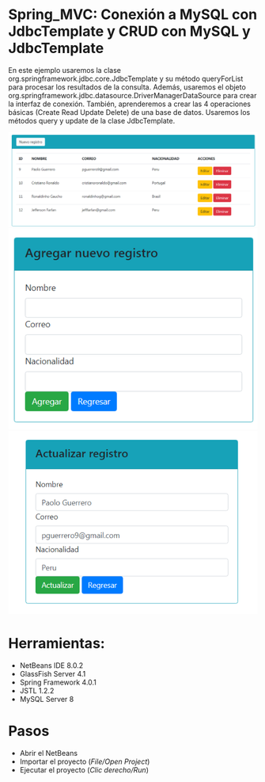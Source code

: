 # Spring_MVC: Conexión a MySQL con JdbcTemplate y CRUD con MySQL y JdbcTemplate

En este ejemplo usaremos la clase org.springframework.jdbc.core.JdbcTemplate y su método queryForList para procesar los resultados de la consulta.
Además, usaremos el objeto org.springframework.jdbc.datasource.DriverManagerDataSource para crear la interfaz de conexión.
También, aprenderemos a crear las 4 operaciones básicas (Create Read Update Delete) de una base de datos.
Usaremos los métodos query y update de la clase JdbcTemplate.


![](https://raw.githubusercontent.com/ctec105/Spring_MVC/master/image01.png)
![](https://raw.githubusercontent.com/ctec105/Spring_MVC/master/image02.png)
![](https://raw.githubusercontent.com/ctec105/Spring_MVC/master/image03.png)

# Herramientas:
- NetBeans IDE 8.0.2
- GlassFish Server 4.1
- Spring Framework 4.0.1
- JSTL 1.2.2
- MySQL Server 8

# Pasos
- Abrir el NetBeans
- Importar el proyecto (*File/Open Project*)
- Ejecutar el proyecto (*Clic derecho/Run*)

